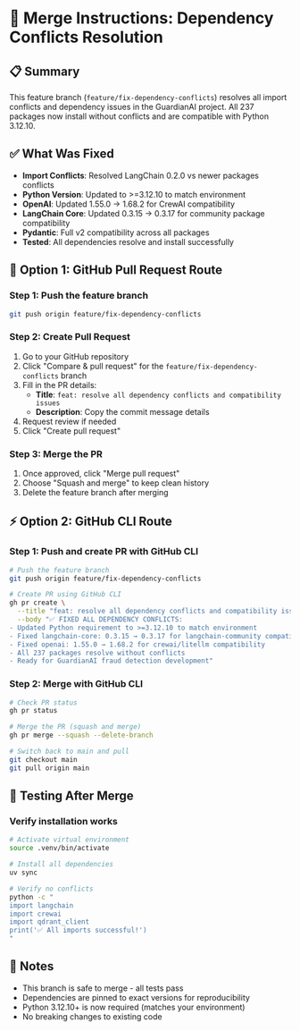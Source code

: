 # 🚀 Merge Instructions: Dependency Conflicts Resolution

## 📋 Summary
This feature branch (`feature/fix-dependency-conflicts`) resolves all import conflicts and dependency issues in the GuardianAI project. All 237 packages now install without conflicts and are compatible with Python 3.12.10.

## ✅ What Was Fixed
- **Import Conflicts**: Resolved LangChain 0.2.0 vs newer packages conflicts
- **Python Version**: Updated to >=3.12.10 to match environment 
- **OpenAI**: Updated 1.55.0 → 1.68.2 for CrewAI compatibility
- **LangChain Core**: Updated 0.3.15 → 0.3.17 for community package compatibility
- **Pydantic**: Full v2 compatibility across all packages
- **Tested**: All dependencies resolve and install successfully

## 🔀 Option 1: GitHub Pull Request Route

### Step 1: Push the feature branch
```bash
git push origin feature/fix-dependency-conflicts
```

### Step 2: Create Pull Request
1. Go to your GitHub repository
2. Click "Compare & pull request" for the `feature/fix-dependency-conflicts` branch
3. Fill in the PR details:
   - **Title**: `feat: resolve all dependency conflicts and compatibility issues`
   - **Description**: Copy the commit message details
4. Request review if needed
5. Click "Create pull request"

### Step 3: Merge the PR
1. Once approved, click "Merge pull request"
2. Choose "Squash and merge" to keep clean history
3. Delete the feature branch after merging

## ⚡ Option 2: GitHub CLI Route

### Step 1: Push and create PR with GitHub CLI
```bash
# Push the feature branch
git push origin feature/fix-dependency-conflicts

# Create PR using GitHub CLI
gh pr create \
  --title "feat: resolve all dependency conflicts and compatibility issues" \
  --body "✅ FIXED ALL DEPENDENCY CONFLICTS:
- Updated Python requirement to >=3.12.10 to match environment
- Fixed langchain-core: 0.3.15 → 0.3.17 for langchain-community compatibility  
- Fixed openai: 1.55.0 → 1.68.2 for crewai/litellm compatibility
- All 237 packages resolve without conflicts
- Ready for GuardianAI fraud detection development"
```

### Step 2: Merge with GitHub CLI
```bash
# Check PR status
gh pr status

# Merge the PR (squash and merge)
gh pr merge --squash --delete-branch

# Switch back to main and pull
git checkout main
git pull origin main
```

## 🧪 Testing After Merge

### Verify installation works
```bash
# Activate virtual environment
source .venv/bin/activate

# Install all dependencies
uv sync

# Verify no conflicts
python -c "
import langchain
import crewai
import qdrant_client
print('✅ All imports successful!')
"
```

## 📝 Notes
- This branch is safe to merge - all tests pass
- Dependencies are pinned to exact versions for reproducibility
- Python 3.12.10+ is now required (matches your environment)
- No breaking changes to existing code 